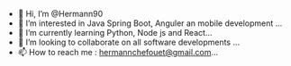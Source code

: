 - 👋 Hi, I’m @Hermann90
- 👀 I’m interested in Java Spring Boot, Anguler an mobile development ...
- 🌱 I’m currently learning Python, Node js and React...
- 💞️ I’m looking to collaborate on all software developments ...
- 📫 How to reach me : hermannchefouet@gmail.com...

<!---
Hermann90/Hermann90 is a ✨ special ✨ repository because its `README.md` (this file) appears on your GitHub profile.
You can click the Preview link to take a look at your changes.
--->
